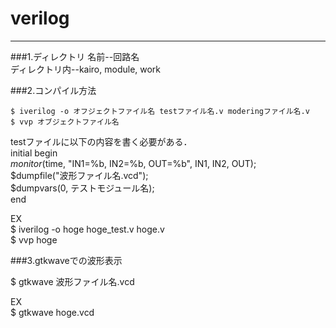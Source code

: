 # verilog
----


###1.ディレクトリ
名前--回路名  
ディレクトリ内--kairo, module, work  


###2.コンパイル方法

    $ iverilog -o オフジェクトファイル名 testファイル名.v moderingファイル名.v  
    $ vvp オブジェクトファイル名  

testファイルに以下の内容を書く必要がある．  
        initial begin  
            $monitor($time, "IN1=%b, IN2=%b, OUT=%b", IN1, IN2, OUT);  
            $dumpfile("波形ファイル名.vcd");  
            $dumpvars(0, テストモジュール名);  
        end

EX  
        $ iverilog -o hoge hoge_test.v hoge.v  
        $ vvp hoge


###3.gtkwaveでの波形表示

$ gtkwave 波形ファイル名.vcd

EX  
        $ gtkwave hoge.vcd
